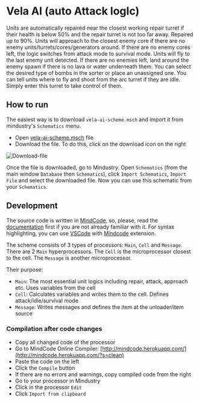 # Vela AI (auto Attack logIc)
Units are automatically repaired near the closest working repair turret if their health is below 50% and the repair turret is not too far away. Repaired up to 90%. Units will approach to the closest enemy core if there are no enemy units/turrets/cores/generators around. If there are no enemy cores left, the logic switches from attack mode to survival mode. Units will fly to the last enemy unit detected. If there are no enemies left, land around the enemy spawn if there is no lava or water underneath them. You can select the desired type of bombs in the sorter or place an unassigned one. You can tell units where to fly and shoot from the arc turret if they are idle. Simply enter this turret to take control of them.

## How to run
The easiest way is to download `vela-ai-scheme.msch` and import it from mindustry's `Schematics` menu.

- Open [vela-ai-scheme.msch](https://github.com/limonovthesecond2/vela-ai/blob/main/vela-ai-scheme.msch) file
- Download the file. To do this, click on the download icon on the right

![Download-file](https://github.com/limonovthesecond2/vela-ai/assets/118817903/0484e3a3-e2e8-4db2-988e-4a21613f59d6)

Once the file is downloaded, go to Mindustry. Open `Schematics` (from the main window `Database` then `Schematics`), click `Import Schematics`, `Import File` and select the downloaded file. Now you can use this schematic from your `Schematics`.

## Development
The source code is written in [MindCode](https://github.com/cardillan/mindcode), so, please, read the [documentation](https://github.com/cardillan/mindcode/blob/main/doc/syntax/SYNTAX.markdown) first if you are not already familiar with it. For syntax highlighting, you can use [VSCode](https://code.visualstudio.com/) with [Mindcode](https://marketplace.visualstudio.com/items?itemName=TomSchi.mindcode) extension.

The scheme consists of 3 types of processors: `Main`, `Cell` and `Message`. There are 2 `Main` hyperprocessors. The `Cell` is the microprocessor closest to the cell. The `Message` is another microprocessor.

Their purpose:
- `Main`: The most essential unit logics including repair, attack, approach etc. Uses variables from the cell
- `Cell`: Calculates variables and writes them to the cell. Defines attack/idle/survival mode
- `Message`: Writes messages and defines the item at the unloader/item source

### Compilation after code changes
- Copy all changed code of the processor
- Go to MindCode Online Compiler: [http://mindcode.herokuapp.com/](http://mindcode.herokuapp.com/?s=clean)
- Paste the code on the left
- Click the `Compile` button
- If there are no errors and warnings, copy compiled code from the right
- Go to your processor in Mindustry
- Click in the processor `Edit`
- Click `Import from clipboard`

